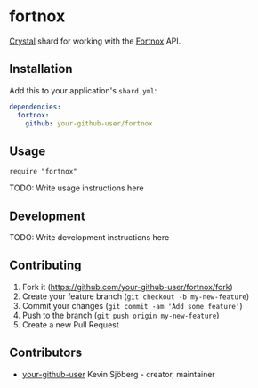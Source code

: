 # fortnox

[Crystal](https://crystal-lang.org/) shard for working with the
[Fortnox](https://www.fortnox.se/) API.

## Installation

Add this to your application's `shard.yml`:

```yaml
dependencies:
  fortnox:
    github: your-github-user/fortnox
```

## Usage

```crystal
require "fortnox"
```

TODO: Write usage instructions here

## Development

TODO: Write development instructions here

## Contributing

1. Fork it (<https://github.com/your-github-user/fortnox/fork>)
2. Create your feature branch (`git checkout -b my-new-feature`)
3. Commit your changes (`git commit -am 'Add some feature'`)
4. Push to the branch (`git push origin my-new-feature`)
5. Create a new Pull Request

## Contributors

- [your-github-user](https://github.com/your-github-user) Kevin Sjöberg - creator, maintainer
